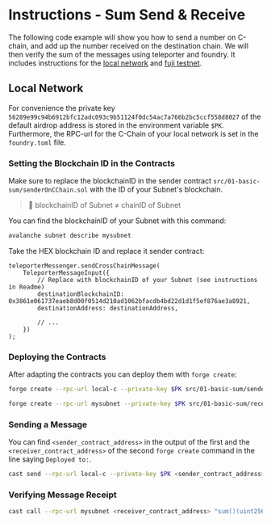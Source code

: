 
# Instructions - Sum Send & Receive

The following code example will show you how to send a number on C-chain, and add up the number received on the destination chain. We will then verify the sum of the messages using teleporter and foundry. It includes instructions for the [local network](#local-network) and [fuji testnet](#fuji-testnet).

## Local Network

For convenience the private key `56289e99c94b6912bfc12adc093c9b51124f0dc54ac7a766b2bc5ccf558d8027` of the default airdrop address is stored in the environment variable `$PK`. Furthermore, the RPC-url for the C-Chain of your local network is set in the `foundry.toml` file.

### Setting the Blockchain ID in the Contracts

Make sure to replace the blockchainID in the sender contract `src/01-basic-sum/senderOnCChain.sol` with the ID of your Subnet's blockchain.

> :no_entry_sign: blockchainID of Subnet ≠ chainID of Subnet

You can find the blockchainID of your Subnet with this command:

```bash
avalanche subnet describe mysubnet
```

Take the HEX blockchain ID and replace it sender contract:

```solidity
teleporterMessenger.sendCrossChainMessage(
    TeleporterMessageInput({
        // Replace with blockchainID of your Subnet (see instructions in Readme)
        destinationBlockchainID: 0x3861e061737eaeb8d00f0514d210ad1062bfacdb4bd22d1d1f5ef876ae3a8921,
        destinationAddress: destinationAddress,
        
        // ...
    })
);
```

### Deploying the Contracts

After adapting the contracts you can deploy them with `forge create`:

```bash
forge create --rpc-url local-c --private-key $PK src/01-basic-sum/senderOnCChain.sol:SenderOnCChain

```

```bash
forge create --rpc-url mysubnet --private-key $PK src/01-basic-sum/receiverOnSubnet.sol:ReceiverOnSubnet
```

### Sending a Message

You can find `<sender_contract_address>` in the output of the first and the `<receiver_contract_address>` of the second `forge create` command in the line saying `Deployed to:`.

```bash
cast send --rpc-url local-c --private-key $PK <sender_contract_address> "sum(address,uint256)" <receiver_contract_address> 4
```

### Verifying Message Receipt

```bash
cast call --rpc-url mysubnet <receiver_contract_address> "sum()(uint256)"
```
